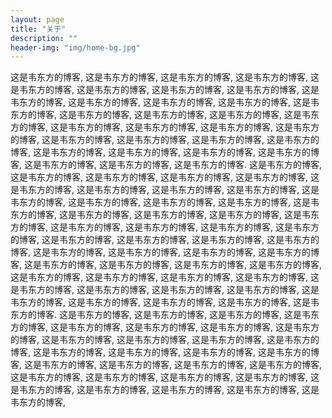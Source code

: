 ```yaml
---
layout: page
title: "关于"
description: ""
header-img: "img/home-bg.jpg"
---
```


这是韦东方的博客, 这是韦东方的博客, 这是韦东方的博客, 这是韦东方的博客, 这是韦东方的博客, 这是韦东方的博客, 这是韦东方的博客, 这是韦东方的博客, 这是韦东方的博客, 这是韦东方的博客, 这是韦东方的博客, 这是韦东方的博客, 这是韦东方的博客, 这是韦东方的博客, 这是韦东方的博客, 这是韦东方的博客, 这是韦东方的博客, 这是韦东方的博客, 这是韦东方的博客, 这是韦东方的博客, 这是韦东方的博客, 这是韦东方的博客, 这是韦东方的博客, 这是韦东方的博客, 这是韦东方的博客, 这是韦东方的博客, 这是韦东方的博客, 这是韦东方的博客, 这是韦东方的博客, 这是韦东方的博客, 这是韦东方的博客, 这是韦东方的博客.
这是韦东方的博客, 这是韦东方的博客, 这是韦东方的博客, 这是韦东方的博客, 这是韦东方的博客, 这是韦东方的博客, 这是韦东方的博客, 这是韦东方的博客, 这是韦东方的博客, 这是韦东方的博客, 这是韦东方的博客, 这是韦东方的博客, 这是韦东方的博客, 这是韦东方的博客, 这是韦东方的博客, 这是韦东方的博客, 这是韦东方的博客, 这是韦东方的博客, 这是韦东方的博客, 这是韦东方的博客, 这是韦东方的博客, 这是韦东方的博客, 这是韦东方的博客, 这是韦东方的博客, 这是韦东方的博客, 这是韦东方的博客, 这是韦东方的博客, 这是韦东方的博客, 这是韦东方的博客, 这是韦东方的博客, 这是韦东方的博客, 这是韦东方的博客, 这是韦东方的博客, 这是韦东方的博客, 这是韦东方的博客, 这是韦东方的博客, 这是韦东方的博客, 这是韦东方的博客, 这是韦东方的博客, 这是韦东方的博客, 这是韦东方的博客, 这是韦东方的博客, 这是韦东方的博客, 这是韦东方的博客, 这是韦东方的博客, 这是韦东方的博客, 这是韦东方的博客.
这是韦东方的博客, 这是韦东方的博客, 这是韦东方的博客, 这是韦东方的博客, 这是韦东方的博客, 这是韦东方的博客, 这是韦东方的博客, 这是韦东方的博客, 这是韦东方的博客, 这是韦东方的博客, 这是韦东方的博客, 这是韦东方的博客, 这是韦东方的博客, 这是韦东方的博客, 这是韦东方的博客, 这是韦东方的博客, 这是韦东方的博客, 这是韦东方的博客, 这是韦东方的博客, 这是韦东方的博客, 这是韦东方的博客, 这是韦东方的博客, 这是韦东方的博客, 这是韦东方的博客, 这是韦东方的博客, 这是韦东方的博客, 这是韦东方的博客, 这是韦东方的博客, 这是韦东方的博客, 
	